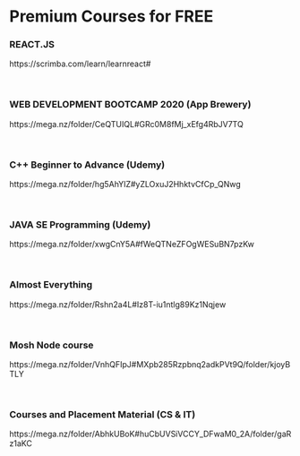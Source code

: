 

<h1>Premium Courses for FREE</h1>

<h3>REACT.JS</h3>
<p>https://scrimba.com/learn/learnreact#</p>
<br>
<h3>WEB DEVELOPMENT BOOTCAMP 2020 (App Brewery)</h3>
<p>https://mega.nz/folder/CeQTUIQL#GRc0M8fMj_xEfg4RbJV7TQ</p>
<br>
<h3>C++ Beginner to Advance (Udemy)</h3>
<p>https://mega.nz/folder/hg5AhYIZ#yZLOxuJ2HhktvCfCp_QNwg</p>
<br>
<h3>JAVA SE Programming (Udemy)</h3>
<p>https://mega.nz/folder/xwgCnY5A#fWeQTNeZFOgWESuBN7pzKw</p>
<br>
<h3>Almost Everything</h3>
<p>https://mega.nz/folder/Rshn2a4L#Iz8T-iu1ntlg89Kz1Nqjew</p>
<br>
<h3>Mosh Node course </h3>
<p>https://mega.nz/folder/VnhQFIpJ#MXpb285Rzpbnq2adkPVt9Q/folder/kjoyBTLY</p>
<br>
<h3>Courses and Placement Material (CS & IT)</h3>
<p>https://mega.nz/folder/AbhkUBoK#huCbUVSiVCCY_DFwaM0_2A/folder/gaRz1aKC</p>
<br>
    
  

    










